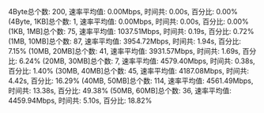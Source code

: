 4Byte总个数: 200,  速率平均值: 0.00Mbps,  时间共: 0.00s, 百分比: 0.00%
(4Byte, 1KB]总个数: 1,  速率平均值: 0.00Mbps,  时间共: 0.00s, 百分比: 0.00%
(1KB, 1MB]总个数: 75,  速率平均值: 1037.51Mbps,  时间共: 0.19s, 百分比: 0.72%
(1MB, 10MB]总个数: 87,  速率平均值: 3954.72Mbps,  时间共: 1.94s, 百分比: 7.15%
(10MB, 20MB]总个数: 41,  速率平均值: 3931.57Mbps,  时间共: 1.69s, 百分比: 6.24%
(20MB, 30MB]总个数: 7,  速率平均值: 4579.40Mbps,  时间共: 0.38s, 百分比: 1.40%
(30MB, 40MB]总个数: 45,  速率平均值: 4187.08Mbps,  时间共: 4.42s, 百分比: 16.29%
(40MB, 50MB]总个数: 114,  速率平均值: 4561.49Mbps,  时间共: 13.38s, 百分比: 49.38%
(50MB, 60MB]总个数: 36,  速率平均值: 4459.94Mbps,  时间共: 5.10s, 百分比: 18.82%
